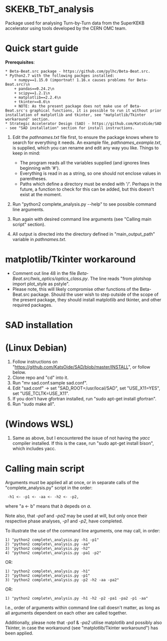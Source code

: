 # SKEKB\_TbT\_analysis
Package used for analysing Turn-by-Turn data from the SuperKEKB accelerator using tools developed by the CERN OMC team.


# Quick start guide
**Prerequisites**:

	* Beta-Beat.src package - https://github.com/pylhc/Beta-Beat.src.
	* Python2.7 with the following packges installed:
		+ numpy==1.15.0 (importnat! 1.16.x causes problems for Beta-Beat.src)\n
		+ pandas==0.24.2\n
		+ scipy==1.2.1\n
		+ matplotlib==2.2.4\n
		+ tkinter==8.6\n
		+ NOTE: As the present package does not make use of Beta-Beat.src's graphical functions, it is possible to run it without prior installation of matplotlib and tkinter, see "matplotlib/Tkinter workaround" section.
	* Strategic Accelerator Design (SAD) - https://github.com/KatsOide/SAD - see "SAD installation" section for install instructions.

1) Edit the *pathnames.txt* file first, to ensure the package knows where to search for everything it needs. An example file, *pathnames_example.txt*, is supplied, which you can rename and edit any way you like. 
Things to keep in mind:
	* The program reads all the variables supplied (and ignores lines beginning with '#').
	* Everything is read in as a string, so one should not enclose values in parentheses.
	* Paths which define a directory must be ended with '/'. Perhaps in the future, a function to check for this can be added, but this doesn't exist at the moment.

3) Run "python2 complete\_analysis.py --help" to see possible command line arguments.

4) Run again with desired command line arguments (see "Calling main script" section).

5) All output is directed into the directory defined in "main\_output\_path" variable in *pathnames.txt*.


# matplotlib/Tkinter workaround
- Comment out line 48 in the file *Beta-Beat.src/twis\_optics/optics\_class.py*. The line reads "from plotshop import plot\_style as pstyle". 
- Please note, this will likely compromise other functions of the Beta-Beat.src package. Should the user wish to step outside of the scope of the present package, they should install matplotlib and tkinter, and other required packages.


# SAD installation 
# (Linux Debian)
1) Follow instructions on "https://github.com/KatsOide/SAD/blob/master/INSTALL", or follow below.
2) Clone repo and "cd" into it.
3) Run "mv sad.conf.sample sad.conf".
4) Edit "sad.conf" -> set "SAD\_ROOT=/usr/local/SAD", set "USE\_X11=YES", set "USE\_TCLTK=USE\_X11".
5) If you don't have gfortran installed, run "sudo apt-get install gfortran".
6) Run "sudo make all".
# (Windows WSL)
1) Same as above, but I encountered the issue of not having the *yacc* compiler installed. If this is the case, run "sudo apt-get install bison", which includes yacc.


# Calling main script
Arguments must be applied all at once, or in separate calls of the "complete\_analysis.py" script in the order:

	 -h1 <- -p1 <- -aa <- -h2 <- -p2,

where "a <- b" means that *b* depeds on *a*.  

Note also, that *-pa1* and *-pa2* may be used at will, but only once their respective phase analyses, *-p1* and *-p2*, have completed.

To illustrate the use of the command line arguments, one may call, in order:

	1) "python2 complete\_analysis.py -h1 -p1"
	2) "python2 complete\_analysis.py -aa"
	3) "python2 complete\_analysis.py -h2"
	4) "python2 complete\_analysis.py -pa1 -p2"

OR:

	1) "python2 complete\_analysis.py -h1"
	2) "python2 complete\_analysis.py -p1"
	3) "python2 complete\_analysis.py -p2 -h2 -aa -pa2"

OR:

	1) "python2 complete\_analysis.py -h1 -h2 -p2 -pa1 -pa2 -p1 -aa"

I.e., order of arguments within command line call doesn't matter, as long as all arguments dependent on each other are called together.

Additionally, please note that *-pa1* & *-pa2* utilise matplotlib and possibly also Tkinter, in case the workaround (see "matplotlib/Tkinter workaround") has been applied.
